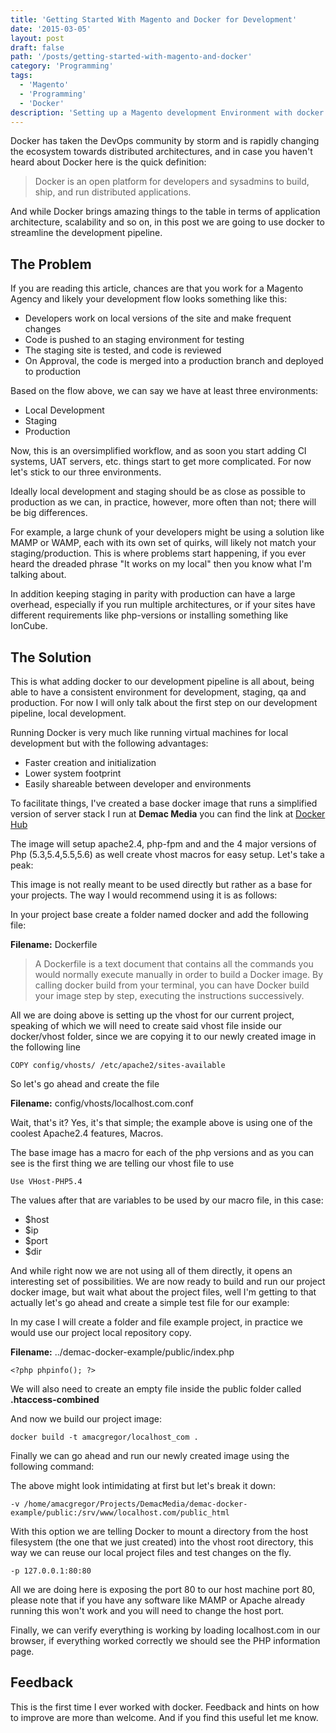 ```yaml
---
title: 'Getting Started With Magento and Docker for Development'
date: '2015-03-05'
layout: post
draft: false
path: '/posts/getting-started-with-magento-and-docker'
category: 'Programming'
tags:
  - 'Magento'
  - 'Programming'
  - 'Docker'
description: 'Setting up a Magento development Environment with docker'
---
```


Docker has taken the DevOps community by storm and is rapidly changing the ecosystem towards distributed architectures, and in case you haven't heard about Docker here is the quick definition:

> Docker is an open platform for developers and sysadmins to build, ship, and run distributed applications.

And while Docker brings amazing things to the table in terms of application architecture, scalability and so on, in this post we are going to use docker to streamline the development pipeline.

## The Problem

If you are reading this article, chances are that you work for a Magento Agency and likely your development flow looks something like this:

- Developers work on local versions of the site and make frequent changes
- Code is pushed to an staging environment for testing
- The staging site is tested, and code is reviewed
- On Approval, the code is merged into a production branch and deployed to production

Based on the flow above, we can say we have at least three environments:

- Local Development
- Staging
- Production

Now, this is an oversimplified workflow, and as soon you start adding CI systems, UAT servers, etc. things start to get more complicated. For now let's stick to our three environments.

Ideally local development and staging should be as close as possible to production as we can, in practice, however, more often than not; there will be big differences.

For example, a large chunk of your developers might be using a solution like MAMP or WAMP, each with its own set of quirks, will likely not match your staging/production. This is where problems start happening, if you ever heard the dreaded phrase "It works on my local" then you know what I'm talking about.

In addition keeping staging in parity with production can have a large overhead, especially if you run multiple architectures, or if your sites have different requirements like php-versions or installing something like IonCube.

## The Solution

This is what adding docker to our development pipeline is all about, being able to have a consistent environment for development, staging, qa and production. For now I will only talk about the first step on our development pipeline, local development.

Running Docker is very much like running virtual machines for local development but with the following advantages:

- Faster creation and initialization
- Lower system footprint
- Easily shareable between developer and environments

To facilitate things, I've created a base docker image that runs a simplified version of server stack I run at **Demac Media** you can find the link at [Docker Hub](https://registry.hub.docker.com/u/amacgregor/base/)

The image will setup apache2.4, php-fpm and and the 4 major versions of Php (5.3,5.4,5.5,5.6) as well create vhost macros for easy setup. Let's take a peak:

<script type="text/javascript" src="https://asciinema.org/a/17314.js" id="asciicast-17314" async></script>

This image is not really meant to be used directly but rather as a base for your projects. The way I would recommend using it is as follows:

In your project base create a folder named docker and add the following file:

**Filename:** Dockerfile

<script src="https://gist.github.com/amacgregor/867b858fafe6b9ab1358.js"></script>

> A Dockerfile is a text document that contains all the commands you would normally execute manually in order to build a Docker image. By calling docker build from your terminal, you can have Docker build your image step by step, executing the instructions successively.

All we are doing above is setting up the vhost for our current project, speaking of which we will need to create said vhost file inside our docker/vhost folder, since we are copying it to our newly created image in the following line

```
COPY config/vhosts/ /etc/apache2/sites-available
```

So let's go ahead and create the file

**Filename:** config/vhosts/localhost.com.conf

<script src="https://gist.github.com/amacgregor/1112523b865211e79240.js"></script>

Wait, that's it? Yes, it's that simple; the example above is using one of the coolest Apache2.4 features, Macros.

The base image has a macro for each of the php versions and as you can see is the first thing we are telling our vhost file to use

```
Use VHost-PHP5.4
```

The values after that are variables to be used by our macro file, in this case:

- $host
- $ip
- $port
- $dir

And while right now we are not using all of them directly, it opens an interesting set of possibilities. We are now ready to build and run our project docker image, but wait what about the project files, well I'm getting to that actually let's go ahead and create a simple test file for our example:

In my case I will create a folder and file example project, in practice we would use our project local repository copy.

**Filename:** ../demac-docker-example/public/index.php

```
<?php phpinfo(); ?>
```

We will also need to create an empty file inside the public folder called **.htaccess-combined**

And now we build our project image:

```
docker build -t amacgregor/localhost_com .
```

Finally we can go ahead and run our newly created image using the following command:

<script src="https://gist.github.com/amacgregor/b391628b2f8aea902a2a.js"></script>

The above might look intimidating at first but let's break it down:

```
-v /home/amacgregor/Projects/DemacMedia/demac-docker-example/public:/srv/www/localhost.com/public_html
```

With this option we are telling Docker to mount a directory from the host filesystem (the one that we just created) into the vhost root directory, this way we can reuse our local project files and test changes on the fly.

```
-p 127.0.0.1:80:80
```

All we are doing here is exposing the port 80 to our host machine port 80, please note that if you have any software like MAMP or Apache already running this won't work and you will need to change the host port.

Finally, we can verify everything is working by loading localhost.com in our browser, if everything worked correctly we should see the PHP information page.

## Feedback

This is the first time I ever worked with docker. Feedback and hints on how to improve are more than welcome. And if you find this useful let me know.
